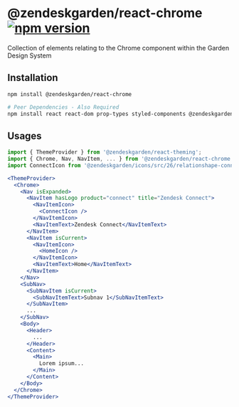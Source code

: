 # @zendeskgarden/react-chrome [![npm version](https://flat.badgen.net/npm/v/@zendeskgarden/react-chrome)](https://www.npmjs.com/package/@zendeskgarden/react-chrome)

Collection of elements relating to the Chrome component within the Garden Design System

## Installation

```sh
npm install @zendeskgarden/react-chrome

# Peer Dependencies - Also Required
npm install react react-dom prop-types styled-components @zendeskgarden/react-theming
```

## Usages

```jsx
import { ThemeProvider } from '@zendeskgarden/react-theming';
import { Chrome, Nav, NavItem, ... } from '@zendeskgarden/react-chrome';
import ConnectIcon from '@zendeskgarden/icons/src/26/relationshape-connect.svg';

<ThemeProvider>
  <Chrome>
    <Nav isExpanded>
      <NavItem hasLogo product="connect" title="Zendesk Connect">
        <NavItemIcon>
          <ConnectIcon />
        </NavItemIcon>
        <NavItemText>Zendesk Connect</NavItemText>
      </NavItem>
      <NavItem isCurrent>
        <NavItemIcon>
          <HomeIcon />
        </NavItemIcon>
        <NavItemText>Home</NavItemText>
      </NavItem>
    </Nav>
    <SubNav>
      <SubNavItem isCurrent>
        <SubNavItemText>Subnav 1</SubNavItemText>
      </SubNavItem>
      ...
    </SubNav>
    <Body>
      <Header>
        ...
      </Header>
      <Content>
        <Main>
          Lorem ipsum...
        </Main>
      </Content>
    </Body>
  </Chrome>
</ThemeProvider>
```
